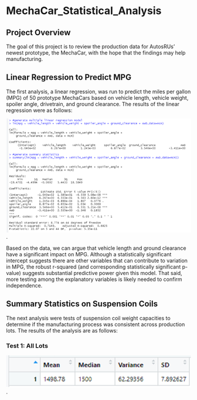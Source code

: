 # MechaCar_Statistical_Analysis

## Project Overview
The goal of this project is to review the production data for AutosRUs’ newest prototype, the MechaCar, with the hope that the findings may help manufacturing.

## Linear Regression to Predict MPG

The first analysis, a linear regression, was run to predict the miles per gallon (MPG) of 50 prototype MechaCars based on vehicle length, vehicle weight, spoiler angle, drivetrain, and ground clearance. The results of the linear regression were as follows:

![Linear_Regression_to_Predict_MPG](/Linear_Regression_to_Predict_MPG.png).

Based on the data, we can argue that vehicle length and ground clearance have a significant impact on MPG. Although a statistically significant intercept suggests there are other variables that can contribute to variation in MPG, the robust r-squared (and corresponding statistically significant p-value) suggests substantial predictive power given this model. That said, more testing among the explanatory variables is likely needed to confirm independence. 

## Summary Statistics on Suspension Coils

The next analysis were tests of suspension coil weight capacities to determine if the manufacturing process was consistent across production lots. The results of the analysis are as follows:

### Test 1: All Lots 

![PSI_Total_Summary](/PSI_Total_Summary.png).
